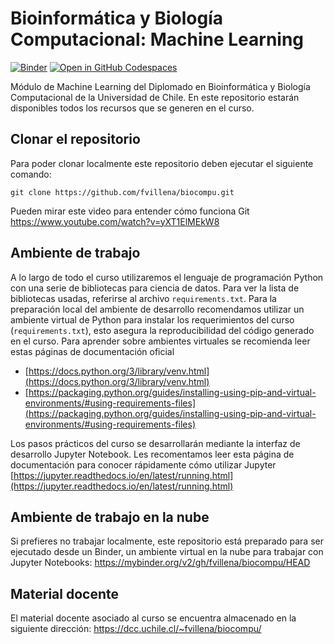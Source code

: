 # Bioinformática y Biología Computacional: Machine Learning


[![Binder](https://mybinder.org/badge_logo.svg)](https://mybinder.org/v2/gh/fvillena/biocompu/HEAD) [![Open in GitHub Codespaces](https://github.com/codespaces/badge.svg)](https://codespaces.new/fvillena/biocompu)


Módulo de Machine Learning del Diplomado en Bioinformática y Biología Computacional de la Universidad de Chile. En este repositorio estarán disponibles todos los recursos que se generen en el curso.

## Clonar el repositorio

Para poder clonar localmente este repositorio deben ejecutar el siguiente comando:

```
git clone https://github.com/fvillena/biocompu.git
```

Pueden mirar este video para entender cómo funciona Git https://www.youtube.com/watch?v=yXT1ElMEkW8

## Ambiente de trabajo

A lo largo de todo el curso utilizaremos el lenguaje de programación Python con una serie de bibliotecas para ciencia de datos. Para ver la lista de bibliotecas usadas, referirse al archivo `requirements.txt`. Para la preparación local del ambiente de desarrollo recomendamos utilizar un ambiente virtual de Python para instalar los requerimientos del curso (`requirements.txt`), esto asegura la reproducibilidad del código generado en el curso. Para aprender sobre ambientes virtuales se recomienda leer estas páginas de documentación oficial

- [https://docs.python.org/3/library/venv.html](https://docs.python.org/3/library/venv.html)
- [https://packaging.python.org/guides/installing-using-pip-and-virtual-environments/#using-requirements-files](https://packaging.python.org/guides/installing-using-pip-and-virtual-environments/#using-requirements-files)

Los pasos prácticos del curso se desarrollarán mediante la interfaz de desarrollo Jupyter Notebook. Les recomentamos leer esta página de documentación para conocer rápidamente cómo utilizar Jupyter [https://jupyter.readthedocs.io/en/latest/running.html](https://jupyter.readthedocs.io/en/latest/running.html)

## Ambiente de trabajo en la nube

Si prefieres no trabajar localmente, este repositorio está preparado para ser ejecutado desde un Binder, un ambiente virtual en la nube para trabajar con Jupyter Notebooks: https://mybinder.org/v2/gh/fvillena/biocompu/HEAD

## Material docente
El material docente asociado al curso se encuentra almacenado en la siguiente dirección: https://dcc.uchile.cl/~fvillena/biocompu/
